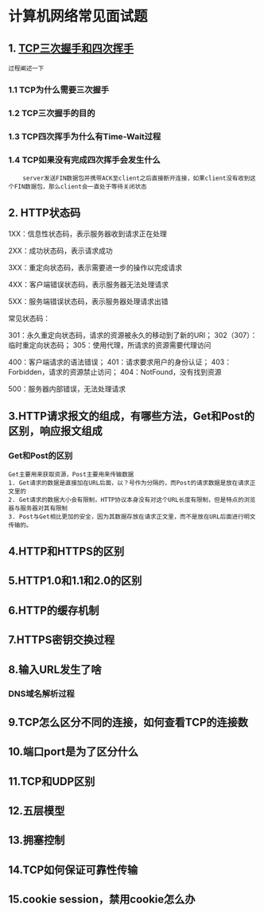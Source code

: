 # 计算机网络常见面试题

## 1. [TCP三次握手和四次挥手](https://blog.csdn.net/qzcsu/article/details/72861891)
    过程阐述一下
### 1.1 TCP为什么需要三次握手
### 1.2 TCP三次握手的目的
### 1.3 TCP四次挥手为什么有Time-Wait过程
### 1.4 TCP如果没有完成四次挥手会发生什么
        server发送FIN数据包并携带ACK至client之后直接断开连接，如果client没有收到这个FIN数据包，那么client会一直处于等待关闭状态

## 2. HTTP状态码
   1XX：信息性状态码，表示服务器收到请求正在处理
   
   2XX：成功状态码，表示请求成功
   
   3XX：重定向状态码，表示需要进一步的操作以完成请求
   
   4XX：客户端错误状态码，表示服务器无法处理请求
   
   5XX：服务端错误状态码，表示服务器处理请求出错
 
   常见状态码：
   
   301：永久重定向状态码，请求的资源被永久的移动到了新的URI； 302（307）：临时重定向状态码； 305：使用代理，所请求的资源需要代理访问
   
   400：客户端请求的语法错误； 401：请求要求用户的身份认证； 403：Forbidden，请求的资源禁止访问； 404：NotFound，没有找到资源
   
   500：服务器内部错误，无法处理请求

## 3.HTTP请求报文的组成，有哪些方法，Get和Post的区别，响应报文组成

### Get和Post的区别
    Get主要用来获取资源，Post主要用来传输数据
    1. Get请求的数据是直接加在URL后面，以？号作为分隔的，而Post的请求数据是放在请求正文里的
    2. Get请求的数据大小会有限制，HTTP协议本身没有对这个URL长度有限制，但是特点的浏览器与服务器对其有限制
    3. Post与Get相比更加的安全，因为其数据存放在请求正文里，而不是放在URL后面进行明文传输的。

## 4.HTTP和HTTPS的区别

## 5.HTTP1.0和1.1和2.0的区别

## 6.HTTP的缓存机制

## 7.HTTPS密钥交换过程

## 8.输入URL发生了啥

### DNS域名解析过程

## 9.TCP怎么区分不同的连接，如何查看TCP的连接数

## 10.端口port是为了区分什么

## 11.TCP和UDP区别

## 12.五层模型

## 13.拥塞控制

## 14.TCP如何保证可靠性传输

## 15.cookie session，禁用cookie怎么办
